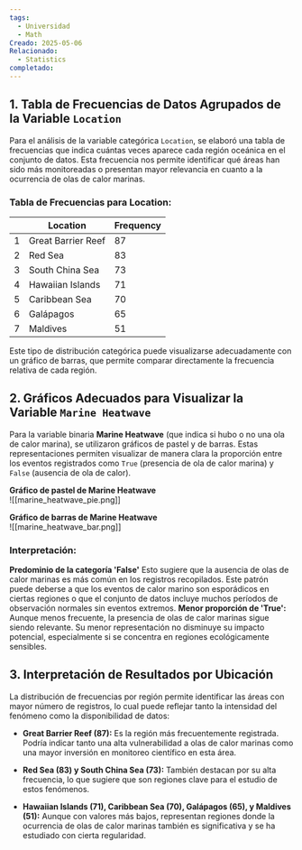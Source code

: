 ```yaml
---
tags:
  - Universidad
  - Math
Creado: 2025-05-06
Relacionado:
  - Statistics
completado:
---
```

## 1. Tabla de Frecuencias de Datos Agrupados de la Variable `Location`

Para el análisis de la variable categórica `Location`, se elaboró una tabla de frecuencias que indica cuántas veces aparece cada región oceánica en el conjunto de datos. Esta frecuencia nos permite identificar qué áreas han sido más monitoreadas o presentan mayor relevancia en cuanto a la ocurrencia de olas de calor marinas.

### Tabla de Frecuencias para Location:
|     | Location           | Frequency |
| --- | ------------------ | --------- |
| 1   | Great Barrier Reef | 87        |
| 2   | Red Sea            | 83        |
| 3   | South China Sea    | 73        |
| 4   | Hawaiian Islands   | 71        |
| 5   | Caribbean Sea      | 70        |
| 6   | Galápagos          | 65        |
| 7   | Maldives           | 51        |

Este tipo de distribución categórica puede visualizarse adecuadamente con un gráfico de barras, que permite comparar directamente la frecuencia relativa de cada región.

## 2. Gráficos Adecuados para Visualizar la Variable `Marine Heatwave`

Para la variable binaria **Marine Heatwave** (que indica si hubo o no una ola de calor marina), se utilizaron gráficos de pastel y de barras. Estas representaciones permiten visualizar de manera clara la proporción entre los eventos registrados como `True` (presencia de ola de calor marina) y `False` (ausencia de ola de calor).

**Gráfico de pastel de Marine Heatwave**  
![[marine_heatwave_pie.png]]

**Gráfico de barras de Marine Heatwave**  
![[marine_heatwave_bar.png]]

### Interpretación:

**Predominio de la categoría 'False'** Esto sugiere que la ausencia de olas de calor marinas es más común en los registros recopilados. Este patrón puede deberse a que los eventos de calor marino son esporádicos en ciertas regiones o que el conjunto de datos incluye muchos períodos de observación normales sin eventos extremos. **Menor proporción de 'True':** Aunque menos frecuente, la presencia de olas de calor marinas sigue siendo relevante. Su menor representación no disminuye su impacto potencial, especialmente si se concentra en regiones ecológicamente sensibles.

## 3. Interpretación de Resultados por Ubicación

La distribución de frecuencias por región permite identificar las áreas con mayor número de registros, lo cual puede reflejar tanto la intensidad del fenómeno como la disponibilidad de datos:

- **Great Barrier Reef (87):** Es la región más frecuentemente registrada. Podría indicar tanto una alta vulnerabilidad a olas de calor marinas como una mayor inversión en monitoreo científico en esta área.
    
- **Red Sea (83) y South China Sea (73):** También destacan por su alta frecuencia, lo que sugiere que son regiones clave para el estudio de estos fenómenos.
    
- **Hawaiian Islands (71), Caribbean Sea (70), Galápagos (65), y Maldives (51):** Aunque con valores más bajos, representan regiones donde la ocurrencia de olas de calor marinas también es significativa y se ha estudiado con cierta regularidad.
